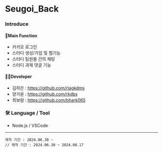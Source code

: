 # Seugoi_Back
### Introduce

#### 📌Main Function
- 카카오 로그인
- 스터디 생성/가입 및 찜기능
- 스터디 팀원들 간의 채팅
- 스터디 과제 댓글 기능

#### 👩‍💻Developer
- 김하은 : https://github.com/rlagkdms
- 양가윤 : https://github.com/rkdbs
- 최보람 : https://github.com/bhark065

### 🛠 Language / Tool
- Node.js / VSCode

* * *
```
제작 기간 : 2024.06.30 ~
// 제작 기간 : 2024.06.30 ~ 2024.08.17
```
